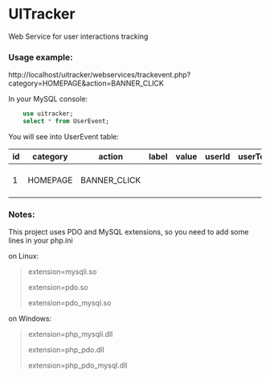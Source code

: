 # UITracker
Web Service for user interactions tracking

### Usage example:

http://localhost/uitracker/webservices/trackevent.php?category=HOMEPAGE&action=BANNER_CLICK


In your MySQL console:
```sql
    use uitracker;
    select * from UserEvent;
```

You will see into UserEvent table:

| id | category | action       | label | value | userId | userToken | ipAddress | dateTime            |
|----|----------|--------------|-------|-------|--------|-----------|-----------|---------------------|
| 1  | HOMEPAGE | BANNER_CLICK |       |       |        |           | 127.0.0.1 | 2015-08-09 13:22:50 |



### Notes:
This project uses PDO and MySQL extensions, so you need to add some lines in your php.ini


on Linux:

> extension=mysqli.so
> 
> extension=pdo.so
> 
> extension=pdo_mysql.so


on Windows:

> extension=php_mysqli.dll
> 
> extension=php_pdo.dll
> 
> extension=php_pdo_mysql.dll


